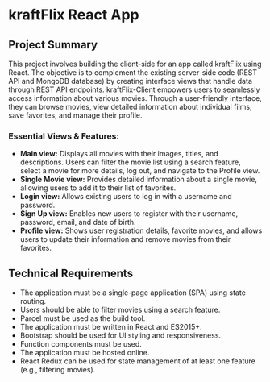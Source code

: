 # kraftFlix React App

## Project Summary

This project involves building the client-side for an app called kraftFlix using React. The objective is to complement the existing server-side code (REST API and MongoDB database) by creating interface views that handle data through REST API endpoints.
kraftFlix-Client empowers users to seamlessly access information about various movies. Through a user-friendly interface, they can browse movies, view detailed information about individual films, save favorites, and manage their profile.

### Essential Views & Features:

- **Main view:** Displays all movies with their images, titles, and descriptions. Users can filter the movie list using a search feature, select a movie for more details, log out, and navigate to the Profile view.
- **Single Movie view:** Provides detailed information about a single movie, allowing users to add it to their list of favorites.
- **Login view:** Allows existing users to log in with a username and password.
- **Sign Up view:** Enables new users to register with their username, password, email, and date of birth.
- **Profile view:** Shows user registration details, favorite movies, and allows users to update their information and remove movies from their favorites.

<!-- ### Optional Views & Features:

- **Actors view:** Allows users to view information about different actors.
- **Genre view:** Provides data about a genre, including name and description.
- **Director view:** Displays information about a director, such as name, bio, birth year, and example movies.
- **Additional features for Single Movie view:** Allow users to see which actors star in which movies, view more information about movies, share a movie, and display related or similar movies.
- **Additional features for Main view:** Allow users to sort movies based on different criteria.
- **Additional features for Profile, Single Movie, and Main views:** Allow users to create a "To Watch" list in addition to their "Favorite Movies" list. -->

## Technical Requirements

- The application must be a single-page application (SPA) using state routing.
- Users should be able to filter movies using a search feature.
- Parcel must be used as the build tool.
- The application must be written in React and ES2015+.
- Bootstrap should be used for UI styling and responsiveness.
- Function components must be used.
- The application must be hosted online.
- React Redux can be used for state management of at least one feature (e.g., filtering movies).

